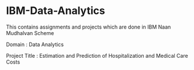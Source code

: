 # IBM-Data-Analytics
This contains assignments and projects which are done in IBM
Naan Mudhalvan Scheme

Domain : Data Analytics

Project Title : Estimation and Prediction of Hospitalization and Medical Care Costs
